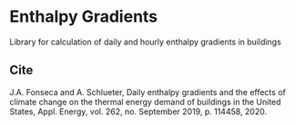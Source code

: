# Enthalpy Gradients

Library for calculation of daily and hourly enthalpy gradients in buildings

## Cite

J.A. Fonseca and A. Schlueter, Daily enthalpy gradients and the effects of climate change on the thermal energy demand of buildings in the United States, Appl. Energy, vol. 262, no. September 2019, p. 114458, 2020.
